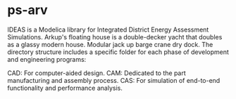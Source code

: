 # ps-arv

IDEAS is a Modelica library for Integrated District Energy Assessment Simulations. Arkup's floating house is a double-decker yacht that doubles as a glassy modern house. Modular jack up barge crane dry dock. The directory structure includes a specific folder for each phase of development and engineering programs:

CAD: For computer-aided design.
CAM: Dedicated to the part manufacturing and assembly process.
CAS: For simulation of end-to-end functionality and performance analysis.
